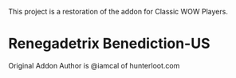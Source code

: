 This project is a restoration of the addon for Classic WOW Players.

Renegadetrix Benediction-US
===============
Original Addon Author is @iamcal of hunterloot.com